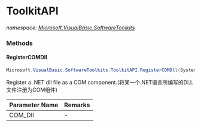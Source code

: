 ﻿# ToolkitAPI
_namespace: <a href="#" onClick="load('/docs/Microsoft.VisualBasic.SoftwareToolkits/index.md')">Microsoft.VisualBasic.SoftwareToolkits</a>_





### Methods

#### RegisterCOMDll
```csharp
Microsoft.VisualBasic.SoftwareToolkits.ToolkitAPI.RegisterCOMDll(System.String)
```
Register a .NET dll file as a COM component.(将某一个.NET语言所编写的DLL文件注册为COM组件)

|Parameter Name|Remarks|
|--------------|-------|
|COM_Dll|-|



